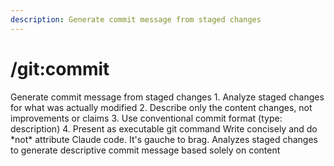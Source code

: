 ```yaml
---
description: Generate commit message from staged changes
---
```


# /git:commit

<instructions>
Generate commit message from staged changes
</instructions>

<approach>
1. Analyze staged changes for what was actually modified
2. Describe only the content changes, not improvements or claims
3. Use conventional commit format (type: description)
4. Present as executable git command
Write concisely and do *not* attribute Claude code. It's gauche to brag.
</approach>

<context>
Analyzes staged changes to generate descriptive commit message based solely on content
</context>